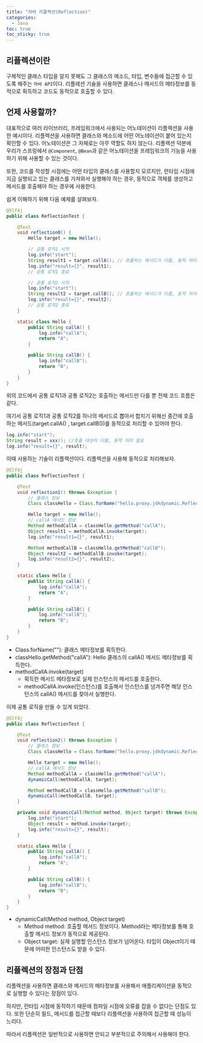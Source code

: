 ```yaml
---
title: "자바 리플렉션(Reflection)"
categories:
  - Java
toc: true
toc_sticky: true
---
```


## 리플렉션이란

구체적인 클래스 타입을 알지 못해도 그 클래스의 메소드, 타입, 변수들에 접근할 수 있도록 해주는 `자바 API`이다. 리플레션 기술을 사용하면 클래스나 메서드의 메타정보를 동적으로 획득하고 코드도 동적으로 호출할 수 있다.

## 언제 사용할까?

대표적으로 여러 라이브러리, 프레임워크에서 사용되는 어노테이션이 리플렉션을 사용한 예시이다. 리플렉션을 사용하면 클래스와 메소드에 어떤 어노테이션이 붙어 있는지 확인할 수 있다. 어노테이션은 그 자체로는 아무 역할도 하지 않는다. 리플렉션 덕분에 우리가 스프링에서 `@Component`, `@Bean`과 같은 어노테이션을 프레임워크의 기능을 사용하기 위해 사용할 수 있는 것이다.

또한, 코드를 작성할 시점에는 어떤 타입의 클래스를 사용할지 모르지만, 런타임 시점에 지금 실행되고 있는 클래스를 가져와서 실행해야 하는 경우, 동적으로 객체를 생성하고 메서드를 호출해야 하는 경우에 사용한다.

쉽게 이해하기 위해 다음 예제를 살펴보자.

```java
@Slf4j
public class ReflectionTest {

    @Test
    void reflection0() {
        Hello target = new Hello();

        // 공통 로직1 시작
        log.info("start");
        String result1 = target.callA(); // 호출하는 메서드가 다름, 동적 처리 필요
        log.info("result={}", result1);
        // 공통 로직1 종료

        // 공통 로직2 시작
        log.info("start");
        String result2 = target.callB(); // 호출하는 메서드가 다름, 동적 처리 필요
        log.info("result={}", result2);
        // 공통 로직2 종료
    }

    static class Hello {
        public String callA() {
            log.info("callA");
            return "A";
        }

        public String callB() {
            log.info("callB");
            return "B";
        }
    }
}
```

위의 코드에서 공통 로직1과 공통 로직2는 호출하는 메서드만 다를 뿐 전체 코드 흐름은 같다.

여기서 공통 로직1과 공통 로직2를 하나의 메서드로 뽑아서 합치기 위해선 중간에 호출하는 메서드(target.callA() , target.callB())를 동적으로 처리할 수 있어야 한다.

```java
log.info("start");
String result = xxx(); //호출 대상이 다름, 동적 처리 필요
log.info("result={}", result);
```

이때 사용하는 기술이 리플렉션이다. 리플렉션을 사용해 동적으로 처리해보자.

```java
@Slf4j
public class ReflectionTest {

    @Test
    void reflection1() throws Exception {
        // 클래스 정보
        Class classHello = Class.forName("hello.proxy.jdkdynamic.ReflectionTest$Hello");

        Hello target = new Hello();
        // callA 메서드 정보
        Method methodCallA = classHello.getMethod("callA");
        Object result1 = methodCallA.invoke(target);
        log.info("result1={}", result1);

        Method methodCallB = classHello.getMethod("callB");
        Object result2 = methodCallB.invoke(target);
        log.info("result2={}", result2);
    }

    static class Hello {
        public String callA() {
            log.info("callA");
            return "A";
        }

        public String callB() {
            log.info("callB");
            return "B";
        }
    }
}
```

- Class.forName(""): 클래스 메타정보를 획득한다.
- classHello.getMethod("callA"): Hello 클래스의 callA() 메서드 메타정보를 획득한다.
- methodCallA.invoke(target)
    - 획득한 메서드 메타정보로 실제 인스턴스의 메서드를 호출한다.
    - methodCallA.invoke(인스턴스)를 호출해서 인스턴스를 넘겨주면 해당 인스턴스의 callA() 메서드를 찾아서 실행한다.

이제 공통 로직을 만들 수 있게 되었다.

```java
@Slf4j
public class ReflectionTest {

    @Test
    void reflection2() throws Exception {
        // 클래스 정보
        Class classHello = Class.forName("hello.proxy.jdkdynamic.ReflectionTest$Hello");

        Hello target = new Hello();
        // callA 메서드 정보
        Method methodCallA = classHello.getMethod("callA");
        dynamicCall(methodCallA, target);

        Method methodCallB = classHello.getMethod("callB");
        dynamicCall(methodCallB, target);
    }

    private void dynamicCall(Method method, Object target) throws Exception {
        log.info("start");
        Object result = method.invoke(target);
        log.info("result={}", result);
    }

    static class Hello {
        public String callA() {
            log.info("callA");
            return "A";
        }

        public String callB() {
            log.info("callB");
            return "B";
        }
    }
}
```

- dynamicCall(Method method, Object target)
    - Method method: 호출할 메서드 정보이다. Method라는 메타정보를 통해 호출할 메서드 정보가 동적으로 제공된다.
    - Object target: 실제 실행할 인스턴스 정보가 넘어온다. 타입이 Object이기 때문에 어떠한 인스턴스도 받을 수 있다.

## 리플렉션의 장점과 단점

리플렉션을 사용하면 클래스와 메서드의 메타정보를 사용해서 애플리케이션을 동적으로 실행할 수 있다는 장점이 있다. 

하지만, 런타임 시점에 동작하기 때문에 컴파일 시점에 오류를 잡을 수 없다는 단점도 있다. 또한 단순히 필드, 메서드를 접근할 때보다 리플렉션을 사용하여 접근할 때 성능이 느리다.

따라서 리플렉션은 일반적으로 사용하면 안되고 부분적으로 주의해서 사용해야 한다.